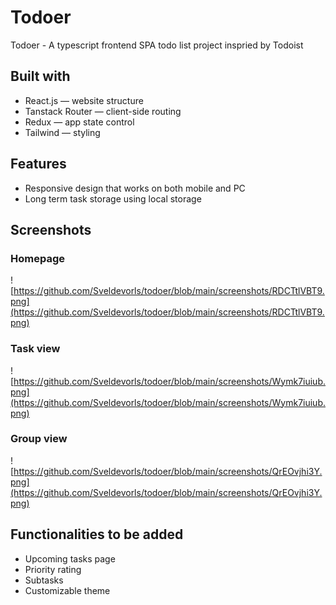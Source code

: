 # Todoer
Todoer - A typescript frontend SPA todo list project inspried by Todoist

## Built with
- React.js — website structure
- Tanstack Router — client-side routing
- Redux — app state control
- Tailwind — styling

## Features
- Responsive design that works on both mobile and PC
- Long term task storage using local storage

## Screenshots
### Homepage
![https://github.com/Sveldevorls/todoer/blob/main/screenshots/RDCTtlVBT9.png](https://github.com/Sveldevorls/todoer/blob/main/screenshots/RDCTtlVBT9.png)

### Task view
![https://github.com/Sveldevorls/todoer/blob/main/screenshots/Wymk7iuiub.png](https://github.com/Sveldevorls/todoer/blob/main/screenshots/Wymk7iuiub.png)

### Group view
![https://github.com/Sveldevorls/todoer/blob/main/screenshots/QrEOvjhi3Y.png](https://github.com/Sveldevorls/todoer/blob/main/screenshots/QrEOvjhi3Y.png)

## Functionalities to be added
- Upcoming tasks page
- Priority rating
- Subtasks
- Customizable theme
